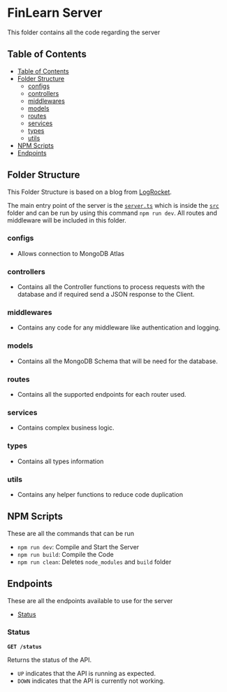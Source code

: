 # FinLearn Server

This folder contains all the code regarding the server

## Table of Contents

- [Table of Contents](#table-of-contents)
- [Folder Structure](#folder-structure)
  - [configs](#configs)
  - [controllers](#controllers)
  - [middlewares](#middlewares)
  - [models](#models)
  - [routes](#routes)
  - [services](#services)
  - [types](#types)
  - [utils](#utils)
- [NPM Scripts](#npm-scripts)
- [Endpoints](#endpoints)

## Folder Structure

This Folder Structure is based on a blog from [LogRocket](https://blog.logrocket.com/organizing-express-js-project-structure-better-productivity/).

The main entry point of the server is the [`server.ts`](https://github.com/CSCC012023/final-project-s23-agile-avengers/blob/main/server/src/server.ts) which is inside the [`src`](https://github.com/CSCC012023/final-project-s23-agile-avengers/blob/main/server/src) folder and can be run by using this command `npm run dev`. All routes and middleware will be included in this folder.

### configs

- Allows connection to MongoDB Atlas

### controllers

- Contains all the Controller functions to process requests with the database
and if required send a JSON response to the Client.

### middlewares

- Contains any code for any middleware like authentication and logging.

### models

- Contains all the MongoDB Schema that will be need for the database.

### routes

- Contains all the supported endpoints for each router used.

### services

- Contains complex business logic.

### types

- Contains all types information

### utils

- Contains any helper functions to reduce code duplication

## NPM Scripts

These are all the commands that can be run

- `npm run dev`: Compile and Start the Server
- `npm run build`: Compile the Code
- `npm run clean`: Deletes `node_modules` and `build` folder

## Endpoints

These are all the endpoints available to use for the server

- [Status](#status)

### Status

**`GET /status`**

Returns the status of the API.

- `UP` indicates that the API is running as expected.
- `DOWN` indicates that the API is currently not working.
